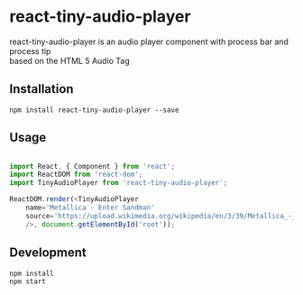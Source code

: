 # react-tiny-audio-player

react-tiny-audio-player is an audio player component with process bar and process tip
</br>
based on the HTML 5 Audio Tag

## Installation

`npm install react-tiny-audio-player --save`

## Usage

```javascript

import React, { Component } from 'react';
import ReactDOM from 'react-dom';
import TinyAudioPlayer from 'react-tiny-audio-player';

ReactDOM.render(<TinyAudioPlayer
    name='Metallica - Enter Sandman'
    source='https://upload.wikimedia.org/wikipedia/en/3/39/Metallica_-_Enter_Sandman.ogg'
    />, document.getElementById('root'));

```

## Development

    npm install
    npm start
